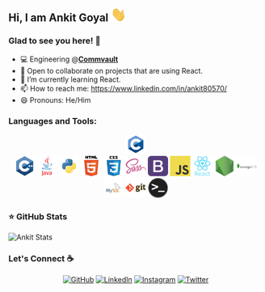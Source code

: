 ## Hi, I am Ankit Goyal <img src="https://raw.githubusercontent.com/ABSphreak/ABSphreak/master/gifs/Hi.gif" width="30px">
### Glad to see you here!  🤩  &nbsp;
- 💻 Engineering @[**Commvault**](https://github.com/Commvault)
- 👯 Open to collaborate on projects that are using React.
- 🌱 I’m currently learning React.<!-- - 🥅 2021 Goals: To get strong on concepts of DSA and build more projects. -->
- 📫 How to reach me: https://www.linkedin.com/in/ankit80570/
- 😄 Pronouns: He/Him

### Languages and Tools:
<p align="center">

  <div align="center">
  
<code><img height="40" src="https://raw.githubusercontent.com/github/explore/80688e429a7d4ef2fca1e82350fe8e3517d3494d/topics/c/c.png">
</code> <code><img height="40" src="https://raw.githubusercontent.com/github/explore/80688e429a7d4ef2fca1e82350fe8e3517d3494d/topics/cpp/cpp.png"></code> 
<code><img height="40" src="https://raw.githubusercontent.com/devicons/devicon/master/icons/java/java-original-wordmark.svg"></code> 
<code><img height="40" src="https://raw.githubusercontent.com/github/explore/80688e429a7d4ef2fca1e82350fe8e3517d3494d/topics/python/python.png"></code> 
<code><img height="40" src="https://raw.githubusercontent.com/github/explore/80688e429a7d4ef2fca1e82350fe8e3517d3494d/topics/html/html.png"></code> 
<code><img height="40" src="https://raw.githubusercontent.com/github/explore/80688e429a7d4ef2fca1e82350fe8e3517d3494d/topics/css/css.png"></code>
<code><img height="40" src="https://raw.githubusercontent.com/github/explore/80688e429a7d4ef2fca1e82350fe8e3517d3494d/topics/sass/sass.png"></code> 
<code><img height="40" src="https://raw.githubusercontent.com/github/explore/80688e429a7d4ef2fca1e82350fe8e3517d3494d/topics/bootstrap/bootstrap.png"></code> 
<code><img height="40" src="https://raw.githubusercontent.com/github/explore/80688e429a7d4ef2fca1e82350fe8e3517d3494d/topics/javascript/javascript.png"></code> 
<code><img height="40" src="https://raw.githubusercontent.com/devicons/devicon/master/icons/react/react-original-wordmark.svg"></code>
<code><img height="40" src="https://raw.githubusercontent.com/github/explore/80688e429a7d4ef2fca1e82350fe8e3517d3494d/topics/nodejs/nodejs.png"></code> 
<code><img height="40" src="https://raw.githubusercontent.com/github/explore/80688e429a7d4ef2fca1e82350fe8e3517d3494d/topics/mongodb/mongodb.png"></code>
<code><img height="40" src="https://raw.githubusercontent.com/github/explore/80688e429a7d4ef2fca1e82350fe8e3517d3494d/topics/mysql/mysql.png"></code> 
<code><img height="40" src="https://raw.githubusercontent.com/github/explore/80688e429a7d4ef2fca1e82350fe8e3517d3494d/topics/git/git.png"></code> 
<code><img height="40" src="https://raw.githubusercontent.com/github/explore/80688e429a7d4ef2fca1e82350fe8e3517d3494d/topics/terminal/terminal.png"></code>


 </div>
</p>

 ### ⭐ GitHub Stats

 <p> 
    <img src="https://github-readme-stats.vercel.app/api?username=ankit80570&count_private=true&show_icons=true&theme=default&line" alt="Ankit Stats" width="420"/> 
 </p>

### Let's Connect :coffee:
<p align="center">
	<a href="https://github.com/ankit80570"><img src="https://img.icons8.com/bubbles/50/000000/github.png" alt="GitHub"/></a>
	<a href="https://www.linkedin.com/in/ankit80570/"><img src="https://img.icons8.com/bubbles/50/000000/linkedin.png" alt="LinkedIn"/></a>
	<a href="https://www.instagram.com/__ankitgoyal__/"><img src="https://img.icons8.com/bubbles/50/000000/instagram.png" alt="Instagram"/></a>
	<a href="https://twitter.com/ankit80570"><img src="https://img.icons8.com/bubbles/50/000000/twitter.png" alt="Twitter"/></a>
</p>
